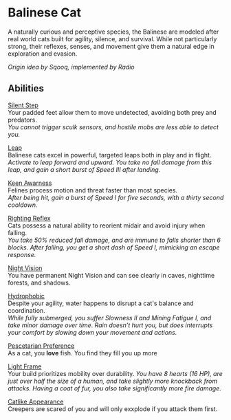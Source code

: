 # Balinese Cat
A naturally curious and perceptive species, the Balinese are modeled after real world cats built for agility, silence, and survival. While not particularly strong, their reflexes, senses, and movement give them a natural edge in exploration and evasion.

_Origin idea by Sqooq, implemented by Radio_

## Abilities

<ins>Silent Step</ins> <br>
Your padded feet allow them to move undetected, avoiding both prey and predators. <br>
_You cannot trigger sculk sensors, and hostile mobs are less able to detect you._

<ins>Leap</ins> <br>
Balinese cats excel in powerful, targeted leaps both in play and in flight. <br>
_Activate to leap forward and upward. You take no fall damage from this leap, and gain a short burst of Speed III after landing._

<ins>Keen Awarness</ins> <br>
Felines process motion and threat faster than most species. <br>
_After being hit, gain a burst of Speed I for five seconds, with a thirty second cooldown._

<ins>Righting Reflex</ins> <br>
Cats possess a natural ability to reorient midair and avoid injury when falling. <br>
_You take 50% reduced fall damage, and are immune to falls shorter than 6 blocks. After falling, you get a short dash of Speed I, mimicking an escape response._

<ins>Night Vision</ins> <br>
You have permanent Night Vision and can see clearly in caves, nighttime forests, and shadows.

<ins>Hydrophobic</ins> <br>
Despite your agility, water happens to disrupt a cat's balance and coordination. <br>
_While fully submerged, you suffer Slowness II and Mining Fatigue I, and take minor damage over time. Rain doesn’t hurt you, but does interrupts your comfort by slowing down your movement and actions._

<ins>Pescetarian Preference</ins> <br>
As a cat, you **love** fish. You find they fill you up more

<ins>Light Frame</ins> <br>
Your build prioritizes mobility over durability.
_You have 8 hearts (16 HP), are just over half the size of a human, and take slightly more knockback from attacks. Having a coat of fur, you also take significantly more fire damage._

<ins>Catlike Appearance</ins> <br>
Creepers are scared of you and will only exxplode if you attack them first.
